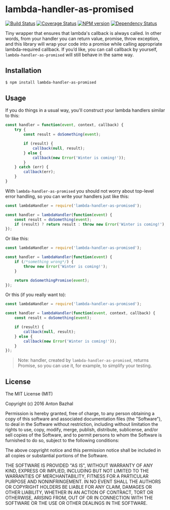 # lambda-handler-as-promised

[![Build Status][ci-image]][ci-url]
[![Coverage Status][coverage-image]][coverage-url]
[![NPM version][npm-image]][npm-url]
[![Dependency Status][dependencies-image]][dependencies-url]

Tiny wrapper that ensures that lambda's callback is always called. In other words, from your handler you can return value, promise, throw exception, and this library will wrap your code into a promise while calling appropriate lambda-required callback. If you’d like, you can call callback by yourself, `lambda-handler-as-promised` will still behave in the same way.

## Installation

```bash
$ npm install lambda-handler-as-promised
```

## Usage

If you do things in a usual way, you'll construct your lambda handlers similar to this:

```js
const handler = function(event, context, callback) {
	try {
		const result = doSomething(event);

		if (result) {
			callback(null, result);
		} else {
			callback(new Error('Winter is coming!'));
		}
	} catch (err) {
		callback(err);
	}
}
```

With `lambda-handler-as-promised` you should not worry about top-level error handling, so you can write your handlers just like this:

```js
const lambdaHandler = require('lambda-handler-as-promised');

const handler = lambdaHandler(function(event) {
	const result = doSomething(event);
	if (result) ? return result : throw new Error('Winter is coming!');
});
```

Or like this:

```js
const lambdaHandler = require('lambda-handler-as-promised');

const handler = lambdaHandler(function(event) {
	if (/*something wrong*/) {
		throw new Error('Winter is coming!');
	}

	return doSomethingPromise(event);
});
```

Or this (if you really want to):

```js
const lambdaHandler = require('lambda-handler-as-promised');

const handler = lambdaHandler(function(event, context, callback) {
	const result = doSomething(event);

	if (result) {
		callback(null, result);
	} else {
		callback(new Error('Winter is coming!'));
	}
});
```

> Note: handler, created by `lambda-handler-as-promised`, returns Promise, so you can use it, for example, to simplify your testing.

## License

The MIT License (MIT)

Copyright (c) 2016 Anton Bazhal

Permission is hereby granted, free of charge, to any person obtaining a copy of this software and associated documentation files (the "Software"), to deal in the Software without restriction, including without limitation the rights to use, copy, modify, merge, publish, distribute, sublicense, and/or sell copies of the Software, and to permit persons to whom the Software is furnished to do so, subject to the following conditions:

The above copyright notice and this permission notice shall be included in all copies or substantial portions of the Software.

THE SOFTWARE IS PROVIDED "AS IS", WITHOUT WARRANTY OF ANY KIND, EXPRESS OR IMPLIED, INCLUDING BUT NOT LIMITED TO THE WARRANTIES OF MERCHANTABILITY, FITNESS FOR A PARTICULAR PURPOSE AND NONINFRINGEMENT. IN NO EVENT SHALL THE AUTHORS OR COPYRIGHT HOLDERS BE LIABLE FOR ANY CLAIM, DAMAGES OR OTHER LIABILITY, WHETHER IN AN ACTION OF CONTRACT, TORT OR OTHERWISE, ARISING FROM, OUT OF OR IN CONNECTION WITH THE SOFTWARE OR THE USE OR OTHER DEALINGS IN THE SOFTWARE.

[ci-image]: https://circleci.com/gh/AntonBazhal/lambda-handler-as-promised.svg?style=shield&circle-token=fc9c3e6f415d2d338800c8a08d6155708ad260ce
[ci-url]: https://circleci.com/gh/AntonBazhal/lambda-handler-as-promised
[coverage-image]: https://coveralls.io/repos/github/AntonBazhal/lambda-handler-as-promised/badge.svg?branch=master
[coverage-url]: https://coveralls.io/github/AntonBazhal/lambda-handler-as-promised?branch=master
[dependencies-url]: https://david-dm.org/antonbazhal/lambda-handler-as-promised
[dependencies-image]: https://img.shields.io/david/AntonBazhal/lambda-handler-as-promised.svg
[npm-url]: https://www.npmjs.org/package/lambda-handler-as-promised
[npm-image]: https://img.shields.io/npm/v/lambda-handler-as-promised.svg
